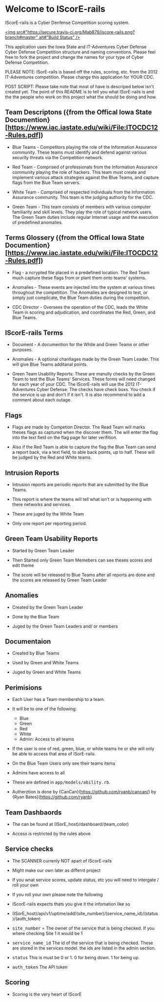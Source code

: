 # Welcome to IScorE-rails
IScorE-rails is a Cyber Denfense Competition scoring system.

[<img src#"https://secure.travis-ci.org/Mab879/iscore-rails.png?branch#master" alt#"Build Status" />](http://travis-ci.org/Mab879/iscore-rails)

This applcation uses the Iowa State and IT-Adventures Cyber
Defense Cyber Defense Competition structure and naming 
conventions. Please feel free to fork the project and
change the names for your type of Cyber Defense Competition.

PLEASE NOTE: ISorE-rails is based off the rules, scoring, etc. from the 2012 IT-Adventures 
competition. Please change this application for YOUR CDC.

POST SCRIPT: Please take note that most of have is descriped below isn't created yet. The point of this
README is to tell you what ISorE-rails is and the the people who work on this project what the should 
be doing and how.

## Team Descriptons ({from the Offical Iowa State Documention}[https://www.iac.iastate.edu/wiki/File:ITOCDC12-Rules.pdf])
* Blue Teams - Competitors playing the role of the Information Assurance community.  These
teams must identify and defend against various security threats via the Competition network.

* Red Team - Comprised of professionals from the Information Assurance community playing the
role of hackers.  This team must create and implement various attack strategies against the Blue
Teams, and capture flags from the Blue Team servers.

* White Team - Comprised of respected individuals from the Information Assurance community.
This team is the judging authority for the CDC.

* Green Team - This team consists of members with various computer familiarity and skill levels.
They play the role of typical network users.  The Green Team duties include regular Internet
usage and the execution of predefined anomalies.

## Terms Glossery ({from the Offical Iowa State Documention}[https://www.iac.iastate.edu/wiki/File:ITOCDC12-Rules.pdf])
* Flag - a ncrypted file placed in a predefined location.  The Red Team much capture these
flags from or plant them onto teams’ systems.

* Anomalies - These events are injected into the system at various times throughout the
competition.  The Anomalies are designed to test, or simply just complicate, the Blue Team
duties during the competition.  

* CDC Director - Oversees the operation of the CDC, leads the White
Team in scoring and adjudication, and coordinates the Red, Green, and Blue Teams.

## IScorE-rails Terms
* Document - A documention for the White and Green Teams or other purposes.

* Anomalies - A optional chanllages made by the Green Team Leader. This will give Blue Teams additanal points.

* Green Team Usability Reports: These are manully checks by the Green Team to test the Blue Teams'
  Services. These forms will need changed for each year of your CDC.
  The IScorE-rails will use the 2012 IT-Adventures Cyber Defense. The checks
  have check boxs. You check if the service is up and don't if it isn't. It
  is also recommend to add a comment about each outage.

## Flags
* Flags are made by Competion Director. The Read Team will marks theses flags as captured when the discover them.
  The will enter the flag into the text field on the flag page for later verifition. 

* Also if the Red Team is able to capture the flag the Blue Team can send a report back, via a text
  field, to able back points, up to half. These will be judged by the Red and White teams.

## Intrusion Reports
* Intrusion reports are periodic reports that are submitted by the Blue Teams. 

* This report is where the teams will tell what isn't or is happening with there networks and services.

* These are juged by the White Team

* Only one report per reporting period.

## Green Team Usability Reports
* Started by Green Team Leader

* Then Started only Green Team Memebers can see theses scores and edit theme

* The score will be released to Blue Teams after all reports are done and 
  the scores are released by Green Team Leader

## Anomalies
* Created by the Green Team Leader

* Done by the Blue Team 

* Juged by the Green Team Leaders and/ or members

## Documentaion
* Created by Blue Teams

* Used by Green and White Teams

* Juged by Green and White Teams

## Perimisions
* Each User has a Team membership to a team. 

* It will be to one of the following:
  - Blue 
  - Green
  - Red
  - White
  - Admin: Access to all teams

* If the user is one of red, green, blue, or white teams he or she will only be able 
  to access that area of ISorE-rails.

* On the Blue Team Users only see their teams items

* Admins have access to all

* These are defined in <tt>app/models/ability.rb</tt>.

* Autherztion is done by {CanCan}(https://github.com/ryanb/cancan/) by {Ryan Bates}(https://github.com/ryanb)

## Team Dashbaords
* The can be found at (ISorE_host)/dashboard/(team_color)

* Access is restricted by the rules above

## Service checks
* The SCANNER currenly NOT apart of IScorE-rails

* Might make our own later as differnt project

* If you wnat service scores, update status, etc you will need to intergate / roll your own

* If you roll your own please note the following

* IScorE-rails expects thats you give it the infomation like so

* (ISorE_host)/api/v1/uptime/add/(site_number)/(service_name_id)/(status)/(auth_token)

* <tt>site_number</tt> =  The owner of the service that is being checked. If you where checking Site 1 it would be 1

* <tt>service_name_id</tt> The id of the service that is being checked. These are stored in the services model. 
  the ids are listed in the admin section.

* <tt>status</tt> This is must be 0 or 1. 0 for being down. 1 for being up.

* <tt>auth_token</tt> The API token

## Scoring
* Scoring is the very heart of IScorE
